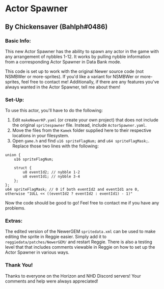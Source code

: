 # Actor Spawner
## By Chickensaver (Bahlph#0486)

### Basic Info:
This new Actor Spawner has the ability to spawn any actor in the game with any arrangement of nybbles 1-12.  It works by pulling nybble information from a corresponding Actor Spawner in Data Bank mode.

This code is set up to work with the original Newer source code (not NSMBWer or more-sprites).  If you'd like a variant for NSMBWer or more-sprites, feel free to contact me!  Additionally, if there are any features you've always wanted in the Actor Spawner, tell me about them!

### Set-Up:
To use this actor, you'll have to do the following:
1. Edit `makeNewerKP.yaml` (or create your own project) that does not include the original `spritespawner` file.  Instead, include `ActorSpawner.yaml`.
2. Move the files from the `Kamek` folder supplied here to their respective locations in your filesystem.
3. Open `game.h` and find `u16 spriteFlagNum;` and `u64 spriteFlagMask;`.  Replace those two lines with the following:
```
union {
    u16 spriteFlagNum;

    struct {
        u8 eventId2; // nybble 1-2
        u8 eventId1; // nybble 3-4
    };
};
u64 spriteFlagMask; // 0 if both eventId2 and eventId1 are 0, otherwise "1ULL << ((eventId2 ? eventId2 : eventId1) - 1)"
```

Now the code should be good to go!  Feel free to contact me if you have any problems.

### Extras:
The edited version of the NewerGEM `spritedata.xml` can be used to make editing the sprite in Reggie easier.  Simply add it to `reggiedata/patches/NewerGEM/` and restart Reggie.  There is also a testing level that that includes comments viewable in Reggie on how to set up the Actor Spawner in various ways.

### Thank You!
Thanks to everyone on the Horizon and NHD Discord servers!  Your comments and help were always appreciated!